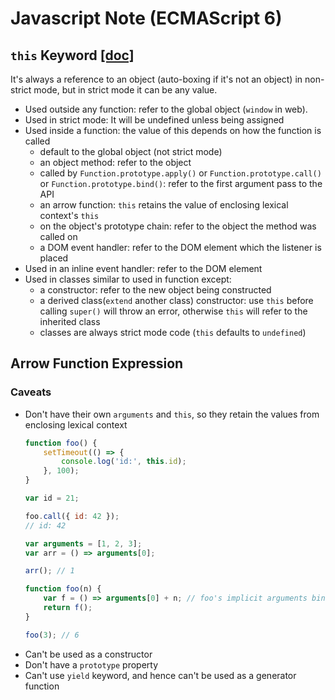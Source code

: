 # Javascript Note (ECMAScript 6)

## `this` Keyword [[doc]](https://developer.mozilla.org/en-US/docs/Web/JavaScript/Reference/Operators/this)
It's always a reference to an object (auto-boxing if it's not an object) in non-strict mode, but in strict mode it can be any value.
- Used outside any function: refer to the global object (`window` in web).
- Used in strict mode: It will be undefined unless being assigned
- Used inside a function: the value of this depends on how the function is called
	- default to the global object (not strict mode)
	- an object method: refer to the object
	- called by `Function.prototype.apply()` or `Function.prototype.call()` or `Function.prototype.bind()`: refer to the first argument pass to the API
	- an arrow function: `this` retains the value of enclosing lexical context's `this`
	- on the object's prototype chain: refer to the object the method was called on
	- a DOM event handler: refer to the DOM element which the listener is placed
- Used in an inline event handler: refer to the DOM element
- Used in classes similar to used in function except:
	- a constructor: refer to the new object being constructed
	- a derived class(`extend` another class) constructor: use `this` before calling `super()` will throw an error, otherwise `this` will refer to the inherited class
	- classes are always strict mode code (`this` defaults to `undefined`)

## Arrow Function Expression
### Caveats
- Don't have their own `arguments` and `this`, so they retain the values from enclosing lexical context
	```js
	function foo() {
		setTimeout(() => {
			console.log('id:', this.id);
		}, 100);
	}

	var id = 21;

	foo.call({ id: 42 });
	// id: 42
	```
	```js
	var arguments = [1, 2, 3];
	var arr = () => arguments[0];

	arr(); // 1

	function foo(n) {
		var f = () => arguments[0] + n; // foo's implicit arguments binding. arguments[0] is n
		return f();
	}

	foo(3); // 6
	```
- Can't be used as a constructor
- Don't have a `prototype` property
- Can't use `yield` keyword, and hence can't be used as a generator function